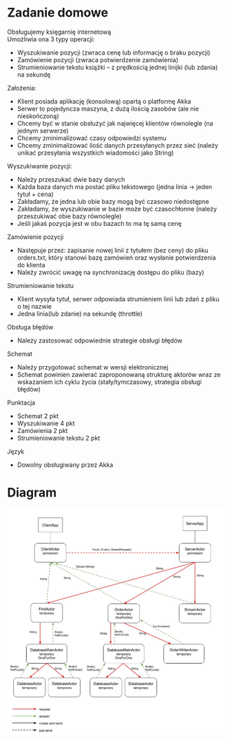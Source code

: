 # Zadanie domowe
Obsługujemy księgarnię internetową  
Umożliwia ona 3 typy operacji:

- Wyszukiwanie pozycji (zwraca cenę lub informację o braku pozycji)
- Zamówienie pozycji (zwraca potwierdzenie zamówienia)
- Strumieniowanie tekstu książki – z prędkością jednej linijki (lub zdania) na sekundę

Założenia:

- Klient posiada aplikację (konsolową) opartą o platformę Akka
- Serwer to pojedyncza maszyna, z dużą ilością zasobów (ale nie nieskończoną)
- Chcemy być w stanie obsłużyć jak najwięcej klientów równolegle (na jednym serwerze)
- Chcemy zminimalizować czasy odpowiedzi systemu
- Chcemy zminimalizować ilość danych przesyłanych przez sieć (należy unikać przesyłania wszystkich wiadomości jako String)

Wyszukiwanie pozycji:

- Należy przeszukać dwie bazy danych
- Każda baza danych ma postać pliku tekstowego (jedna linia -> jeden tytuł + cena)
- Zakładamy, że jedna lub obie bazy mogą być czasowo niedostępne
- Zakładamy, że wyszukiwanie w bazie może być czasochłonne (należy przeszukiwać obie bazy równolegle)
- Jeśli jakaś pozycja jest w obu bazach to ma tę samą cenę

Zamówienie pozycji
- Następuje przez: zapisanie nowej linii z tytułem (bez ceny) do pliku orders.txt, który stanowi bazę zamówień oraz wysłanie potwierdzenia do klienta
- Należy zwrócić uwagę na synchronizację dostępu do pliku (bazy)

Strumieniowanie tekstu

- Klient wysyła tytuł, serwer odpowiada strumieniem linii lub zdań z pliku o tej nazwie
- Jedna linia(lub zdanie) na sekundę (throttle)

Obsługa błędów

- Należy zastosować odpowiednie strategie obsługi błędów

Schemat

- Należy przygotować schemat w wersji elektronicznej
- Schemat powinien zawierać zaproponowaną strukturę aktorów wraz ze wskazaniem ich cyklu życia (stały/tymczasowy, strategia obsługi błędów)

Punktacja

- Schemat 2 pkt
- Wyszukiwanie 4 pkt
- Zamówienia 2 pkt
- Strumieniowanie tekstu 2 pkt

Język

- Dowolny obsługiwany przez Akka

# Diagram
![diagram](diagram.jpg)
